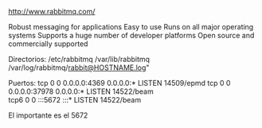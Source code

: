 http://www.rabbitmq.com/

Robust messaging for applications
Easy to use
Runs on all major operating systems
Supports a huge number of developer platforms
Open source and commercially supported


Directorios:
/etc/rabbitmq
/var/lib/rabbitmq
/var/log/rabbitmq/rabbit@HOSTNAME.log"


Puertos:
tcp        0      0 0.0.0.0:4369            0.0.0.0:*               LISTEN      14509/epmd
tcp        0      0 0.0.0.0:37978           0.0.0.0:*               LISTEN      14522/beam      
tcp6       0      0 :::5672                 :::*                    LISTEN      14522/beam

El importante es el 5672
